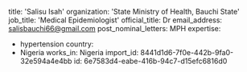title: 'Salisu Isah'
organization: 'State Ministry of Health, Bauchi State'
job_title: 'Medical Epidemiologist'
official_title: Dr
email_address: salisbauchi66@gmail.com
post_nominal_letters: MPH
expertise:
  - hypertension
country:
  - Nigeria
works_in: Nigeria
import_id: 8441d1d6-7f0e-442b-9fa0-32e594a4e4bb
id: 6e7583d4-eabe-416b-94c7-d15efc6816d0
